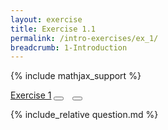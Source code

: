 ```yaml
---
layout: exercise
title: Exercise 1.1
permalink: /intro-exercises/ex_1/
breadcrumb: 1-Introduction
---
```


{% include mathjax_support %}


<div class="card">
    <div class="card-header p-2">
        <a href='#' class="p-2">Exercise 1</a>
        <button type="button" class="btn btn-dark float-right" title="Solve this Exercise" onclick="solve('ex1.1');" href="#"><i id="ex1.1" class="fas fa-pen" style="color:white"></i></button>
        <button type="button" class="btn btn-dark float-right" title="Edit this Question"  style="margin-left:10px; margin-right:10px;" onclick="upvote('ex1.1');" href="#"><i id="ex1.1" class="far fa-edit" style="color:white"></i></button>
    </div>
    <div class="card-body">
        <p class="card-text">{% include_relative question.md %}</p>
    </div>
</div>

<br>
